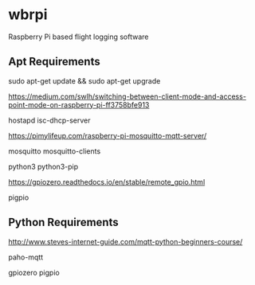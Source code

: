 # wbrpi
Raspberry Pi based flight logging software

## Apt Requirements

sudo apt-get update && sudo apt-get upgrade

https://medium.com/swlh/switching-between-client-mode-and-access-point-mode-on-raspberry-pi-ff3758bfe913

hostapd
isc-dhcp-server

https://pimylifeup.com/raspberry-pi-mosquitto-mqtt-server/

mosquitto
mosquitto-clients

python3
python3-pip

https://gpiozero.readthedocs.io/en/stable/remote_gpio.html

pigpio

## Python Requirements

http://www.steves-internet-guide.com/mqtt-python-beginners-course/

paho-mqtt

gpiozero
pigpio



